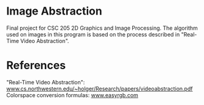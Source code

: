 Image Abstraction
=================

Final project for CSC 205 2D Graphics and Image Processing. The algorithm used on images in this program is based on the process described in "Real-Time Video Abstraction".



References
==========
"Real-Time Video Abstraction": www.cs.northwestern.edu/~holger/Research/papers/videoabstraction.pdf
Colorspace conversion formulas: www.easyrgb.com